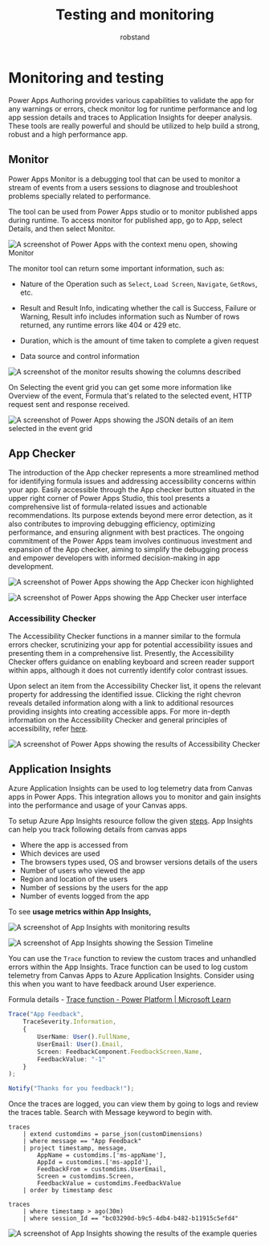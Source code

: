 ﻿---
title: Testing and monitoring
description: Testing and monitoring
ms.date: 04/26/2024
ms.topic: conceptual
ms.service: Power Apps
author: robstand
ms.author: rstand
 
---

# Monitoring and testing

Power Apps Authoring provides various capabilities to validate the app for any warnings or errors, check monitor log for runtime performance and log app session details and traces to Application Insights for deeper analysis.  
These tools are really powerful and should be utilized to help build a strong, robust and a high performance app.

## Monitor

Power Apps Monitor is a debugging tool that can be used to monitor a stream of events from a users sessions to diagnose and troubleshoot problems specially related to performance.

The tool can be used from Power Apps studio or to monitor published apps during runtime. To access monitor for published app, go to App, select Details, and then select Monitor.

![A screenshot of Power Apps with the context menu open, showing Monitor](media/image31.png)

The monitor tool can return some important information, such as:

- Nature of the Operation such as `Select`, `Load Screen`, `Navigate`, `GetRows`, etc.

- Result and Result Info, indicating whether the call is Success, Failure or Warning, Result info includes information such as Number of rows returned, any runtime errors like 404 or 429 etc.

- Duration, which is the amount of time taken to complete a given request

- Data source and control information

![A screenshot of the monitor results showing the columns described](media/image32.png)

On Selecting the event grid you can get some more information like Overview of the event, Formula that's related to the selected event, HTTP request sent and response received.

![A screenshot of Power Apps showing the JSON details of an item selected in the event grid](media/image33.png)

## App Checker

The introduction of the App checker represents a more streamlined method for identifying formula issues and addressing accessibility concerns within your app. Easily accessible through the App checker button situated in the upper right corner of Power Apps Studio, this tool presents a comprehensive list of formula-related issues and actionable recommendations. Its purpose extends beyond mere error detection, as it also contributes to improving debugging efficiency, optimizing performance, and ensuring alignment with best practices. The ongoing commitment of the Power Apps team involves continuous investment and expansion of the App checker, aiming to simplify the debugging process and empower developers with informed decision-making in app development.

![A screenshot of Power Apps showing the App Checker icon highlighted](media/image34.png)

![A screenshot of Power Apps showing the App Checker user interface](media/image35.png)

### Accessibility Checker

The Accessibility Checker functions in a manner similar to the formula errors checker, scrutinizing your app for potential accessibility issues and presenting them in a comprehensive list. Presently, the Accessibility Checker offers guidance on enabling keyboard and screen reader support within apps, although it does not currently identify color contrast issues.

Upon select an item from the Accessibility Checker list, it opens the relevant property for addressing the identified issue. Clicking the right chevron reveals detailed information along with a link to additional resources providing insights into creating accessible apps. For more in-depth information on the Accessibility Checker and general principles of accessibility, refer [here](/power-apps/maker/canvas-apps/accessibility-checker).

![A screenshot of Power Apps showing the results of Accessibility Checker](media/image36.png)

## Application Insights

Azure Application Insights can be used to log telemetry data from Canvas apps in Power Apps. This integration allows you to monitor and gain insights into the performance and usage of your Canvas apps.

To setup Azure App Insights resource follow the given [steps](/power-apps/maker/canvas-apps/application-insights#create-an-application-insights-resource). App Insights can help you track following details from canvas apps

- Where the app is accessed from
- Which devices are used
- The browsers types used, OS and browser versions details of the users
- Number of users who viewed the app
- Region and location of the users
- Number of sessions by the users for the app
- Number of events logged from the app

To see **usage metrics within App Insights,**

![A screenshot of App Insights with monitoring results](media/image37.png)

![A screenshot of App Insights showing the Session Timeline](media/image38.png)

You can use the `Trace` function to review the custom traces and unhandled errors within the App Insights. Trace function can be used to log custom telemetry from Canvas Apps to Azure Application Insights. Consider using this when you want to have feedback around User experience.

Formula details - [Trace function - Power Platform | Microsoft Learn](/power-platform/power-fx/reference/function-trace)

```typescript
Trace("App Feedback", 
    TraceSeverity.Information,
    {
        UserName: User().FullName,
        UserEmail: User().Email,
        Screen: FeedbackComponent.FeedbackScreen.Name,
        FeedbackValue: "-1"
    }
);

Notify("Thanks for you feedback!");
```

Once the traces are logged, you can view them by going to logs and review the traces table. Search with Message keyword to begin with.

```kusto
traces 
    | extend customdims = parse_json(customDimensions) 
    | where message == "App Feedback" 
    | project timestamp, message, 
        AppName = customdims.['ms-appName'], 
        AppId = customdims.['ms-appId'],     
        FeedbackFrom = customdims.UserEmail, 
        Screen = customdims.Screen, 
        FeedbackValue = customdims.FeedbackValue 
    | order by timestamp desc

traces
    | where timestamp > ago(30m)
    | where session_Id == "bc03290d-b9c5-4db4-b482-b11915c5efd4"
```

![A screenshot of App Insights showing the results of the example queries](media/image39.png)